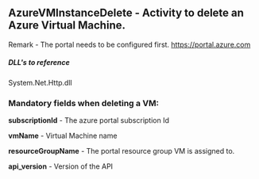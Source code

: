 ## AzureVMInstanceDelete - Activity to delete an Azure Virtual Machine.

Remark - The portal needs to be configured first. https://portal.azure.com

##### DLL's to reference
System.Net.Http.dll


### Mandatory fields when deleting a VM:

**subscriptionId**		- The azure portal subscription Id

**vmName**				- Virtual Machine name

**resourceGroupName**   - The portal resource group VM is assigned to.

**api_version**			- Version of the API
